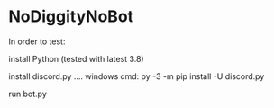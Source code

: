 # NoDiggityNoBot

In order to test:

install Python (tested with latest 3.8)

install discord.py .... windows cmd: py -3 -m pip install -U discord.py

run bot.py
